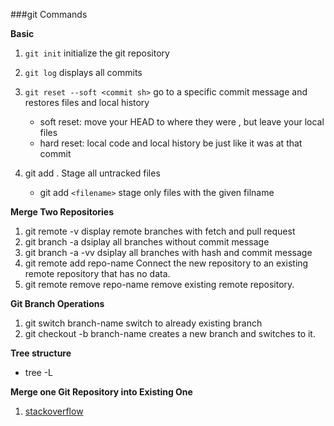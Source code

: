 ###git Commands

**Basic**
1. `git init`
   initialize the git repository
2. `git log`
   displays all commits
3. `git reset --soft <commit sh>`
   go to a specific commit message and restores files and local history

   - soft reset: move your HEAD to where they were , but leave your local files
   - hard reset: local code and local history be just like it was at that commit
4. git add . 
   Stage all untracked files
   - git add `<filename>` 
   stage only files with the given filname


**Merge Two Repositories**

1. git remote -v
   display remote branches with fetch and pull request
2. git branch -a
   dsiplay all branches without commit message
3. git branch -a -vv
   dsiplay all branches with hash and commit message
4. git remote add repo-name
   Connect the new repository to an existing remote repository that has no data.
5. git remote remove repo-name
   remove existing remote repository.

**Git Branch Operations**

1. git switch branch-name
   switch to already existing branch
2. git checkout -b branch-name
   creates a new branch and switches to it.


**Tree structure**
- tree -L <Level>

**Merge one Git Repository into Existing One**
1. [stackoverflow](https://stackoverflow.com/questions/1683531/how-to-import-existing-git-repository-into-another)

